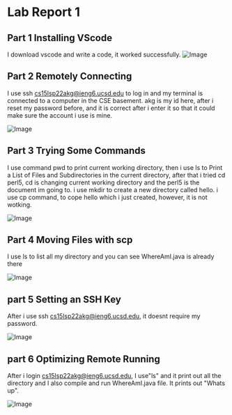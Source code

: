 # Lab Report 1

## Part 1 Installing VScode

I download vscode and write a code, it worked successfully. 
![Image](https://user-images.githubusercontent.com/97008935/162661884-20b33b70-695d-4030-bd8b-8405df0aad75.png)


## Part 2 Remotely Connecting

I use ssh cs15lsp22akg@ieng6.ucsd.edu to log in and my terminal is connected to a computer in the CSE basement. akg is my id here, after i reset my password before, and it is correct after i enter it so that it could make sure the account i use is mine.

![Image](https://user-images.githubusercontent.com/97008935/162662026-ef694b97-4077-4d8e-8bc8-e69dc741d9d5.png)


## Part 3 Trying Some Commands

I use command pwd to print current working directory, then i use ls to Print a List of Files and Subdirectories in the current directory, after that i tried cd perl5, cd is changing current working directory and the perl5 is the document im going to. i use mkdir to create a new directory called hello. i use cp command, to cope hello which i just created, however, it is not wotking.

![Image](https://user-images.githubusercontent.com/97008935/162663253-7a9529f5-691a-4e0f-9c56-3a7358bb40b4.png)


## Part 4 Moving Files with scp

I use ls to list all my directory and you can see WhereAmI.java is already there

![Image](https://user-images.githubusercontent.com/97008935/164373398-fbacd207-1c89-4b9c-8ba5-0a8171c8eb56.png)


## part 5 Setting an SSH Key

After i use ssh cs15lsp22akg@ieng6.ucsd.edu, it doesnt require my password.

![Image](https://user-images.githubusercontent.com/97008935/164373398-fbacd207-1c89-4b9c-8ba5-0a8171c8eb56.png)






## part 6 Optimizing Remote Running

After i login cs15lsp22akg@ieng6.ucsd.edu, I use"ls" and it print out all the directory and I also compile and run WhereAmI.java file. It prints out "Whats up".

![Image](https://user-images.githubusercontent.com/97008935/163903193-fe6ad31b-8822-40ea-9b86-c9be7e6f1505.png)



